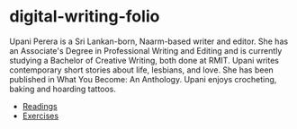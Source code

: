 # digital-writing-folio
Upani Perera is a Sri Lankan-born, Naarm-based writer and editor. She has an Associate's Degree in Professional Writing and Editing and is currently studying a Bachelor of Creative Writing, both done at RMIT. Upani writes contemporary short stories about life, lesbians, and love. She has been published in What You Become: An Anthology. Upani enjoys crocheting, baking and hoarding tattoos.

- [Readings]( readings.md )
- [Exercises]( exercises.md ) 
